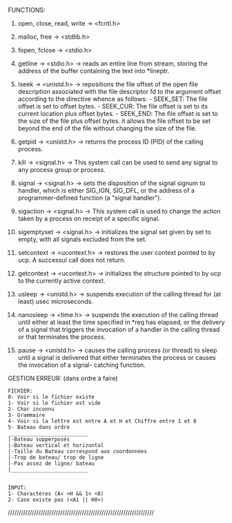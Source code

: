 FUNCTIONS:

1. open, close, read, write
    -> <fcntl.h>

2. malloc, free
    -> <stdlib.h>

3. fopen, fclose
    -> <stdio.h>

4. getline
    -> <stdio.h>
    -> reads an entire line from stream, storing the address
       of the buffer containing the text into *lineptr.

5. lseek
    -> <unistd.h>
    -> repositions  the file offset of the open file description associated with
       the file descriptor fd to the argument offset according to the directive whence as
       follows:
                - SEEK_SET: The file offset is set to offset bytes.
                - SEEK_CUR: The file offset is set to its current location plus offset bytes.
                - SEEK_END: The file offset is set to the size of the file plus offset bytes.
        it allows the file offset to be set beyond the end of the file without changing the size of the file.

6. getpid
    -> <unistd.h>
    -> returns the process ID (PID) of the calling process.

7. kill
    -> <signal.h>
    -> This system  call  can  be used to send any signal to any process group or process.

8. signal
    -> <signal.h>
    -> sets  the  disposition  of the signal signum to handler, which is either
       SIG_IGN, SIG_DFL, or the address of a programmer-defined function (a "signal  handler").

9. sigaction
    -> <signal.h>
    -> This system call is used to change the action taken by a process on receipt of a specific signal.

10. sigemptyset
    -> <signal.h>
    -> initializes the signal set given by set to empty, with  all  signals
       excluded from the set.

11. setcontext
    -> <ucontext.h>
    -> restores the user context pointed to by ucp.  A successul call does not return.

12. getcontext
    -> <ucontext.h>
    -> initializes the structure pointed to by ucp to the  currently active context.

13. usleep
    -> <unistd.h>
    -> suspends execution of the calling thread for (at least) usec microseconds.

14. nanosleep
    -> <time.h>
    -> suspends the execution of the calling thread until either at least the
       time specified in *req has elapsed, or the delivery of a signal that triggers  the
       invocation of a handler in the calling thread or that terminates the process.

15. pause
    -> <unistd.h>
    -> causes  the calling process (or thread) to sleep until a signal is delivered 
       that either terminates the process or causes  the  invocation  of  a  signal-
       catching function.


GESTION ERREUR: (dans ordre à faire)

    FICHIER:
    0- Voir si le fichier existe
    1- Voir si le fichier est vide
    2- Char inconnu 
    3- Grammaire
    4- Voir si la lettre est entre A et H et Chiffre entre 1 et 8
    5- Bateau dans ordre
    __________________________
    |-Bateau supperposés
    |-Bateau vertical et horizontal
    |-Taille du Bateau correspond aux coordonnées
    |-Trop de bateau/ trop de ligne
    |-Pas assez de ligne/ bateau
    |_________________________


    INPUT:
    1- Charactères (A< <H && 1< <8)
    2- Case existe pas (<A1 || H8>)
    
///////////////////////////////////////////////////////////////////
